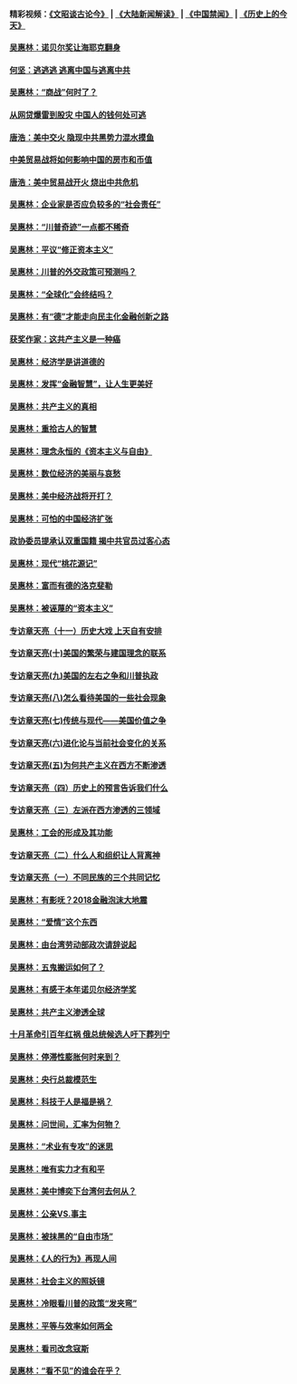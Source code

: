 #### 精彩视频：[《文昭谈古论今》](https://github.com/gfw-breaker/wenzhao/blob/master/README.md?t=01250030) | [《大陆新闻解读》](https://github.com/gfw-breaker/ntdtv-comedy/blob/master/README.md?t=01250030) | [《中国禁闻》](https://github.com/gfw-breaker/ntdtv-news/blob/master/README.md?t=01250030) | [《历史上的今天》](https://github.com/gfw-breaker/today-in-history/blob/master/README.md?t=01250030) 

#### [吴惠林：诺贝尔奖让海耶克翻身](../pages/nsc423/n10890049.md?t=01250030) 

#### [何坚：逃逃逃 逃离中国与逃离中共](../pages/nsc423/n10592891.md?t=01250030) 

#### [吴惠林：“商战”何时了？](../pages/nsc423/n10573558.md?t=01250030) 

#### [从网贷爆雷到股灾 中国人的钱何处可逃](../pages/nsc423/n10572800.md?t=01250030) 

#### [唐浩：美中交火 隐现中共黑势力混水摸鱼](../pages/nsc423/n10544040.md?t=01250030) 

#### [中美贸易战将如何影响中国的房市和币值](../pages/nsc423/n10543697.md?t=01250030) 

#### [唐浩：美中贸易战开火 烧出中共危机](../pages/nsc423/n10540126.md?t=01250030) 

#### [吴惠林：企业家是否应负较多的“社会责任”](../pages/nsc423/n10535022.md?t=01250030) 

#### [吴惠林：“川普奇迹”一点都不稀奇](../pages/nsc423/n10512808.md?t=01250030) 

#### [吴惠林：平议“修正资本主义”](../pages/nsc423/n10495724.md?t=01250030) 

#### [吴惠林：川普的外交政策可预测吗？](../pages/nsc423/n10462387.md?t=01250030) 

#### [吴惠林：“全球化”会终结吗？](../pages/nsc423/n10452838.md?t=01250030) 

#### [吴惠林：有“德”才能走向民主化金融创新之路](../pages/nsc423/n10432292.md?t=01250030) 

#### [获奖作家：这共产主义是一种癌](../pages/nsc423/n10431541.md?t=01250030) 

#### [吴惠林：经济学是讲道德的](../pages/nsc423/n10398014.md?t=01250030) 

#### [吴惠林：发挥“金融智慧”，让人生更美好](../pages/nsc423/n10375019.md?t=01250030) 

#### [吴惠林：共产主义的真相](../pages/nsc423/n10351394.md?t=01250030) 

#### [吴惠林：重拾古人的智慧](../pages/nsc423/n10337691.md?t=01250030) 

#### [吴惠林：理念永恒的《资本主义与自由》](../pages/nsc423/n10316274.md?t=01250030) 

#### [吴惠林：数位经济的美丽与哀愁](../pages/nsc423/n10292946.md?t=01250030) 

#### [吴惠林：美中经济战将开打？](../pages/nsc423/n10258825.md?t=01250030) 

#### [吴惠林：可怕的中国经济扩张](../pages/nsc423/n10219147.md?t=01250030) 

#### [政协委员提承认双重国籍 揭中共官员过客心态](../pages/nsc423/n10208809.md?t=01250030) 

#### [吴惠林：现代“桃花源记”](../pages/nsc423/n10185234.md?t=01250030) 

#### [吴惠林：富而有德的洛克斐勒](../pages/nsc423/n10142264.md?t=01250030) 

#### [吴惠林：被诬蔑的“资本主义”](../pages/nsc423/n10124816.md?t=01250030) 

#### [专访章天亮（十一）历史大戏 上天自有安排](../pages/nsc423/n10094905.md?t=01250030) 

#### [专访章天亮(十)美国的繁荣与建国理念的联系](../pages/nsc423/n10094899.md?t=01250030) 

#### [专访章天亮(九)美国的左右之争和川普执政](../pages/nsc423/n10094889.md?t=01250030) 

#### [专访章天亮(八)怎么看待美国的一些社会现象](../pages/nsc423/n10094857.md?t=01250030) 

#### [专访章天亮(七)传统与现代——美国价值之争](../pages/nsc423/n10093140.md?t=01250030) 

#### [专访章天亮(六)进化论与当前社会变化的关系](../pages/nsc423/n10092036.md?t=01250030) 

#### [专访章天亮(五)为何共产主义在西方不断渗透](../pages/nsc423/n10083620.md?t=01250030) 

#### [专访章天亮（四）历史上的预言告诉我们什么](../pages/nsc423/n10083606.md?t=01250030) 

#### [专访章天亮（三）左派在西方渗透的三领域](../pages/nsc423/n10081115.md?t=01250030) 

#### [吴惠林：工会的形成及其功能](../pages/nsc423/n10080633.md?t=01250030) 

#### [专访章天亮（二）什么人和组织让人背离神](../pages/nsc423/n10076637.md?t=01250030) 

#### [专访章天亮（一）不同民族的三个共同记忆](../pages/nsc423/n10074188.md?t=01250030) 

#### [吴惠林：有影呒？2018金融泡沫大地震](../pages/nsc423/n10040534.md?t=01250030) 

#### [吴惠林：“爱情”这个东西](../pages/nsc423/n10019423.md?t=01250030) 

#### [吴惠林：由台湾劳动部政次请辞说起](../pages/nsc423/n9979679.md?t=01250030) 

#### [吴惠林：五鬼搬运如何了？](../pages/nsc423/n9925338.md?t=01250030) 

#### [吴惠林：有感于本年诺贝尔经济学奖](../pages/nsc423/n9871883.md?t=01250030) 

#### [吴惠林：共产主义渗透全球](../pages/nsc423/n9812748.md?t=01250030) 

#### [十月革命引百年红祸 俄总统候选人吁下葬列宁](../pages/nsc423/n9810182.md?t=01250030) 

#### [吴惠林：停滞性膨胀何时来到？](../pages/nsc423/n9764136.md?t=01250030) 

#### [吴惠林：央行总裁模范生](../pages/nsc423/n9728134.md?t=01250030) 

#### [吴惠林：科技于人是福是祸？](../pages/nsc423/n9672982.md?t=01250030) 

#### [吴惠林：问世间，汇率为何物？](../pages/nsc423/n9621788.md?t=01250030) 

#### [吴惠林：“术业有专攻”的迷思](../pages/nsc423/n9580363.md?t=01250030) 

#### [吴惠林：唯有实力才有和平](../pages/nsc423/n9529599.md?t=01250030) 

#### [吴惠林：美中博奕下台湾何去何从？](../pages/nsc423/n9483598.md?t=01250030) 

#### [吴惠林：公亲VS.事主](../pages/nsc423/n9425637.md?t=01250030) 

#### [吴惠林：被抹黑的“自由市场”](../pages/nsc423/n9351545.md?t=01250030) 

#### [吴惠林：《人的行为》再现人间](../pages/nsc423/n9296339.md?t=01250030) 

#### [吴惠林：社会主义的照妖镜](../pages/nsc423/n9243460.md?t=01250030) 

#### [吴惠林：冷眼看川普的政策“发夹弯”](../pages/nsc423/n9120684.md?t=01250030) 

#### [吴惠林：平等与效率如何两全](../pages/nsc423/n9075430.md?t=01250030) 

#### [吴惠林：看司改念寇斯](../pages/nsc423/n9024915.md?t=01250030) 

#### [吴惠林：“看不见”的谁会在乎？](../pages/nsc423/n8977488.md?t=01250030) 

